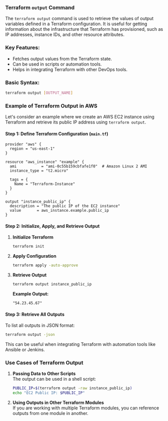 ### Terraform `output` Command

The `terraform output` command is used to retrieve the values of output variables defined in a Terraform configuration. It is useful for getting information about the infrastructure that Terraform has provisioned, such as IP addresses, instance IDs, and other resource attributes.

### **Key Features:**
- Fetches output values from the Terraform state.
- Can be used in scripts or automation tools.
- Helps in integrating Terraform with other DevOps tools.

### **Basic Syntax:**
```bash
terraform output [OUTPUT_NAME]
```

### **Example of Terraform Output in AWS**

Let's consider an example where we create an AWS EC2 instance using Terraform and retrieve its public IP address using `terraform output`.

#### **Step 1: Define Terraform Configuration (`main.tf`)**
```hcl
provider "aws" {
  region = "us-east-1"
}

resource "aws_instance" "example" {
  ami           = "ami-0c55b159cbfafe1f0"  # Amazon Linux 2 AMI
  instance_type = "t2.micro"

  tags = {
    Name = "Terraform-Instance"
  }
}

output "instance_public_ip" {
  description = "The public IP of the EC2 instance"
  value       = aws_instance.example.public_ip
}
```

#### **Step 2: Initialize, Apply, and Retrieve Output**
1. **Initialize Terraform**  
   ```bash
   terraform init
   ```

2. **Apply Configuration**  
   ```bash
   terraform apply -auto-approve
   ```

3. **Retrieve Output**
   ```bash
   terraform output instance_public_ip
   ```
   **Example Output:**
   ```
   "54.23.45.67"
   ```

#### **Step 3: Retrieve All Outputs**
To list all outputs in JSON format:
```bash
terraform output -json
```

This can be useful when integrating Terraform with automation tools like Ansible or Jenkins.

### **Use Cases of Terraform Output**
1. **Passing Data to Other Scripts**  
   The output can be used in a shell script:
   ```bash
   PUBLIC_IP=$(terraform output -raw instance_public_ip)
   echo "EC2 Public IP: $PUBLIC_IP"
   ```

2. **Using Outputs in Other Terraform Modules**  
   If you are working with multiple Terraform modules, you can reference outputs from one module in another.

